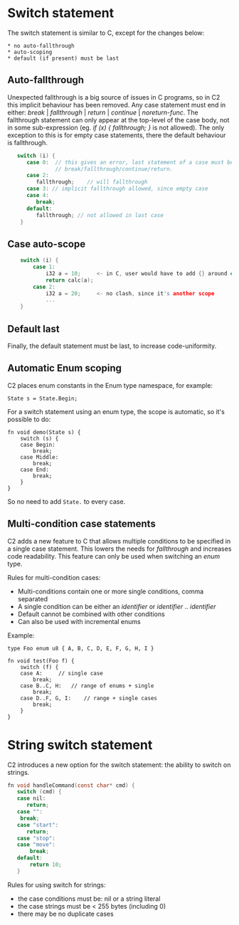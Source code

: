 
# Switch statement

The switch statement is similar to C, except for the changes below:

    * no auto-fallthrough
    * auto-scoping
    * default (if present) must be last

## Auto-fallthrough

Unexpected fallthrough is a big source of issues in C programs, so in C2
this implicit behaviour has been removed. Any case statement must end in
either: *break* | *fallthrough* | *return* | *continue* | *noreturn-func*.
The fallthrough statement can only appear at the top-level of the case body,
not in some sub-expression (eg. _if (x) { fallthrough; }_ is not allowed).
The only exception to this is for empty case statements, there the default
behaviour is fallthrough.

```c
   switch (i) {
      case 0:  // this gives an error, last statement of a case must be one of
               // break/fallthrough/continue/return.
      case 2:
         fallthrough;    // will fallthrough
      case 3: // implicit fallthrough allowed, since empty case
      case 4:
         break;
      default:
         fallthrough; // not allowed in last case
    }
```

## Case auto-scope

```c
    switch (i) {
        case 1:
            i32 a = 10;     <- in C, user would have to add {} around case body.
            return calc(a);
        case 2:
            i32 a = 20;     <- no clash, since it's another scope
            ...
    }
```

## Default last

Finally, the default statement must be last, to increase code-uniformity.

## Automatic Enum scoping

C2 places enum constants in the Enum type namespace, for example:

```
State s = State.Begin;
```

For a switch statement using an enum type, the scope is automatic, so it's possible
to do:

```
fn void demo(State s) {
    switch (s) {
    case Begin:
        break;
    case Middle:
        break;
    case End:
        break;
    }
}
```

So no need to add `State.` to every case.


## Multi-condition case statements

C2 adds a new feature to C that allows multiple conditions to be specified in a single case statement. This lowers
the needs for *fallthrough* and increases code readability. This feature can only be used when switching an *enum* type.

Rules for multi-condition cases:

* Multi-conditions contain one or more single conditions, comma separated
* A single condition can be either an *identifier* or *identifier* .. *identifier*
* Default cannot be combined with other conditions
* Can also be used with incremental enums

Example:

```
type Foo enum u8 { A, B, C, D, E, F, G, H, I }

fn void test(Foo f) {
    switch (f) {
    case A:     // single case
        break;
    case B..C, H:   // range of enums + single
        break;
    case D..F, G, I:    // range + single cases
        break;
    }
}

```

# String switch statement

C2 introduces a new option for the switch statement: the ability to switch on strings.

```c
fn void handleCommand(const char* cmd) {
   switch (cmd) {
   case nil:
      return;
   case "":
    break;
   case "start":
      return;
   case "stop":
   case "move":
       break;
   default:
       return 10;
   }
```

Rules for using switch for strings:

* the case conditions must be: nil or a string literal
* the case strings must be < 255 bytes (including 0)
* there may be no duplicate cases



